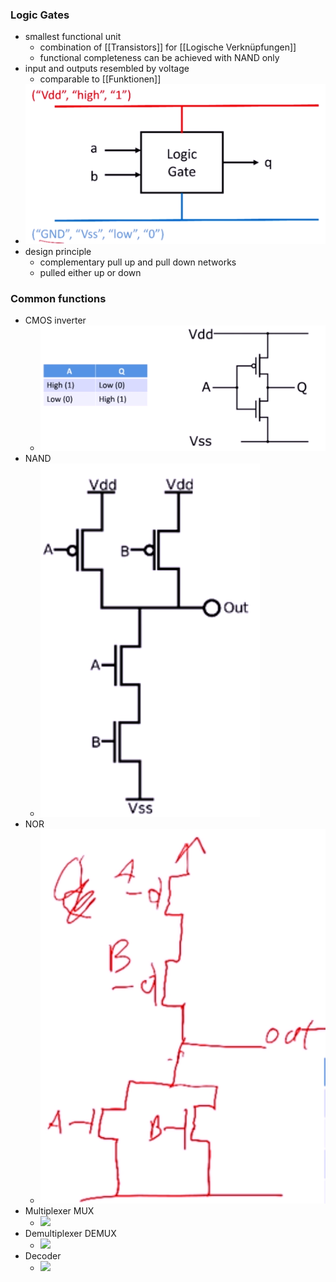 ### Logic Gates
+ smallest functional unit
	+ combination of [[Transistors]] for [[Logische Verknüpfungen]]
	+ functional completeness can be achieved with NAND only
+ input and outputs resembled by voltage
	+ comparable to [[Funktionen]]
+ ![](Pasted%20image%2020221009154930.png)
+ design principle
	+ complementary pull up and pull down networks
	+ pulled either up or down

### Common functions
+ CMOS inverter
	+ ![](Pasted%20image%2020221009155313.png)
+ NAND
	+ ![](Pasted%20image%2020221009155339.png)
+ NOR
	+ ![](Pasted%20image%2020221009160726.png)
+ Multiplexer MUX
	+ ![](Pasted%20image%2020221009173252.png)
+ Demultiplexer DEMUX
	+ 	![](Pasted%20image%2020221009173336.png)
+ Decoder
	+ ![](Pasted%20image%2020221009173350.png)